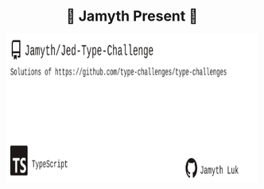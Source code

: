 <!-- built at 4/9/2025, 7:14:38 PM -->
<h1 align="center">
🎉 Jamyth Present 🎉
</h1>
<p align="center">
    <a href="https://github.com/Jamyth/Jed-Type-Challenge">
        <img width="1000" height="300" src="./readme.svg" />
    </a>
</p>